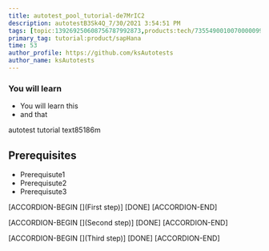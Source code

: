 ```yaml
---
title: autotest_pool_tutorial-de7MrIC2
description: autotestB3Sk4Q_7/30/2021 3:54:51 PM
tags: [topic:139269250608756787992873,products:tech/73554900100700000996,tutorial:experience/advanced]
primary_tag: tutorial:product/sapHana
time: 53
author_profile: https://github.com/ksAutotests
author_name: ksAutotests
---
```

### You will learn
- You will learn this
- and that

autotest tutorial text85186m

## Prerequisites
- Prerequisute1
- Prerequisute2
- Prerequisute3

[ACCORDION-BEGIN [](First step)]
[DONE]
[ACCORDION-END]

[ACCORDION-BEGIN [](Second step)]
[DONE]
[ACCORDION-END]

[ACCORDION-BEGIN [](Third step)]
[DONE]
[ACCORDION-END]

